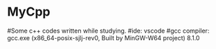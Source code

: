 # MyCpp
#Some c++ codes written while studying.
#ide: vscode
#gcc compiler: gcc.exe (x86_64-posix-sjlj-rev0, Built by MinGW-W64 project) 8.1.0
